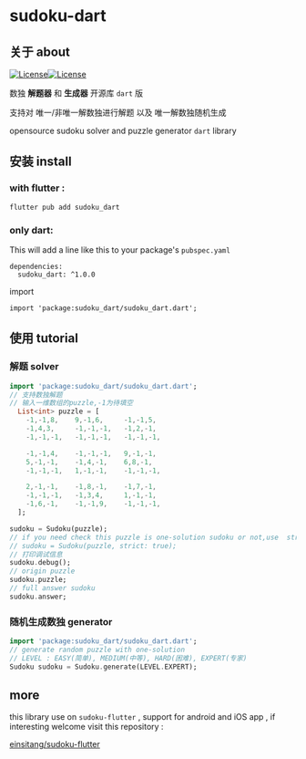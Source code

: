 # sudoku-dart


## 关于 about

 [![License](https://img.shields.io/badge/License-Anti%20996-blue.svg)](https://github.com/996icu/996.ICU/blob/master/LICENSE)[![License](https://img.shields.io/badge/BSD-3-Clause.svg)](https://opensource.org/licenses/BSD-3-Clause)

数独 **解题器** 和 **生成器** 开源库 `dart` 版

支持对 唯一/非唯一解数独进行解题 以及 唯一解数独随机生成

opensource sudoku solver and puzzle generator `dart` library

## 安装 install
### with flutter :
`flutter pub add sudoku_dart`

### only dart:
This will add a line like this to your package's `pubspec.yaml`
```
dependencies:
  sudoku_dart: ^1.0.0
```
import
```
import 'package:sudoku_dart/sudoku_dart.dart';
```

## 使用 tutorial

### 解题 solver
```dart
import 'package:sudoku_dart/sudoku_dart.dart';
// 支持数独解题
// 输入一维数组的puzzle,-1为待填空
  List<int> puzzle = [
    -1,-1,8,    9,-1,6,     -1,-1,5,
    -1,4,3,     -1,-1,-1,   -1,2,-1,
    -1,-1,-1,   -1,-1,-1,   -1,-1,-1,

    -1,-1,4,    -1,-1,-1,   9,-1,-1,
    5,-1,-1,    -1,4,-1,    6,8,-1,
    -1,-1,-1,   1,-1,-1,    -1,-1,-1,

    2,-1,-1,    -1,8,-1,    -1,7,-1,
    -1,-1,-1,   -1,3,4,     1,-1,-1,
    -1,6,-1,    -1,-1,9,    -1,-1,-1,
  ];

sudoku = Sudoku(puzzle);
// if you need check this puzzle is one-solution sudoku or not,use  strict:true 
// sudoku = Sudoku(puzzle, strict: true);
// 打印调试信息
sudoku.debug();
// origin puzzle
sudoku.puzzle;
// full answer sudoku
sudoku.answer;
```

### 随机生成数独 generator
```dart
import 'package:sudoku_dart/sudoku_dart.dart';
// generate random puzzle with one-solution
// LEVEL : EASY(简单), MEDIUM(中等), HARD(困难), EXPERT(专家)
Sudoku sudoku = Sudoku.generate(LEVEL.EXPERT);
```

## more
this library use on `sudoku-flutter` , support for android and iOS app  , if interesting welcome visit this repository : 

[einsitang/sudoku-flutter](https://github.com/einsitang/sudoku-flutter)

